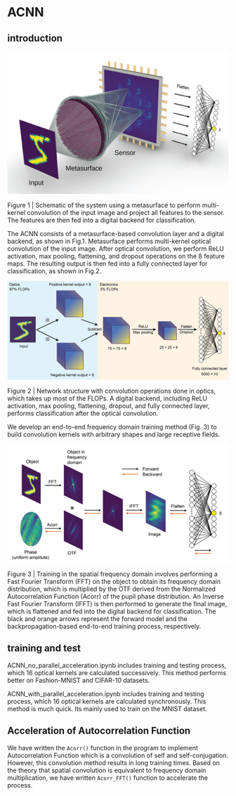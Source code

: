 # ACNN

## introduction

![pic1](https://github.com/THUMetaOptics/ACNN/blob/main/pic/pic1.png)

Figure 1 | Schematic of the system using a metasurface to perform multi-kernel convolution of the input image and project all features to the sensor. The features are then fed into a digital backend for classification.

The ACNN consists of a metasurface-based convolution layer and a digital backend, as shown in Fig.1. Metasurface performs multi-kernel optical convolution of the input image. After optical convolution, we perform ReLU activation, max pooling, flattening, and dropout operations on the 8 feature maps. The resulting output is then fed into a fully connected layer for classification, as shown in Fig.2.

![pic2](https://github.com/THUMetaOptics/ACNN/blob/main/pic/pic2.png)

Figure 2 | Network structure with convolution operations done in optics, which takes up most of the FLOPs. A digital backend, including ReLU activation, max pooling, flattening, dropout, and fully connected layer, performs classification after the optical convolution.

We develop an end-to-end frequency domain training method (Fig. 3) to build convolution kernels with arbitrary shapes and large receptive fields.

![pic3](https://github.com/THUMetaOptics/ACNN/blob/main/pic/pic3.png)

Figure 3 | Training in the spatial frequency domain involves performing a Fast Fourier Transform (FFT) on the object to obtain its frequency domain distribution, which is multiplied by the OTF derived from the Normalized Autocorrelation Function (Acorr) of the pupil phase distribution. An Inverse Fast Fourier Transform (IFFT) is then performed to generate the final image, which is flattened and fed into the digital backend for classification. The black and orange arrows represent the forward model and the backpropagation-based end-to-end training process, respectively.

## training and test

ACNN_no_parallel_acceleration.ipynb includes training and testing process, which 16 optical kernels are calculated successively. This method performs better on Fashion-MNIST and CIFAR-10 datasets.

ACNN_with_parallel_acceleration.ipynb includes training and testing process, which 16 optical kernels are calculated synchronously. This method is much quick. Its mainly used to train on the MNIST dataset.

## Acceleration of Autocorrelation Function 

We have written the `Acorr()`  function in the program to implement Autocorrelation Function which is a convolution of self and self-conjugation. However, this convolution method results in long training times. Based on the theory that spatial convolution is equivalent to frequency domain multiplication, we have written `Acorr_FFT()` function to accelerate the process.

